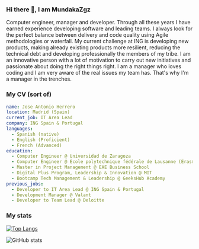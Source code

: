 ### Hi there 👋, I am MundakaZgz
Computer engineer, manager and developer. Through all these years I have earned experience developing software and leading teams. I always look for the perfect balance between delivery and code quality using Agile methodologies or waterfall.
My current challenge at ING is developing new products, making already existing products more resilient, reducing the technical debt and developing professionally the members of my tribe.
I am an innovative person with a lot of motivation to carry out new initiatives and passionate about doing the right things right.
I am a manager who loves coding and I am very aware of the real issues my team has. That's why I'm a manager in the trenches.

### My CV (sort of)

```yaml
name: Jose Antonio Herrero
location: Madrid (Spain)
current_job: IT Area Lead
company: ING Spain & Portugal
languages:
  - Spanish (native)
  - English (Proficient)
  - French (Advanced)
education:
  - Computer Engineer @ Universidad de Zaragoza
  - Computer Engineer @ Ecole polytechnique fédérale de Lausanne (Erasmus program)
  - Master in Project Management @ EAE Business School
  - Digital Plus Program, Leadership & Innovation @ MIT
  - Bootcamp Tech Management & Leadership @ GeeksHub Academy
previous_jobs:
  - Developer to IT Area Lead @ ING Spain & Portugal
  - Development Manager @ Valant
  - Developer to Team Lead @ Deloitte
```

### My stats

[![Top Langs](https://github-readme-stats.vercel.app/api/top-langs/?username=MundakaZgz)](https://github.com/anuraghazra/github-readme-stats)

![GitHub stats](https://github-readme-stats.vercel.app/api?username=MundakaZgz&show_icons=true)  

<!--
**MundakaZgz/MundakaZgz** is a ✨ _special_ ✨ repository because its `README.md` (this file) appears on your GitHub profile.

Here are some ideas to get you started:

- 🔭 I’m currently working on ...
- 🌱 I’m currently learning ...
- 👯 I’m looking to collaborate on ...
- 🤔 I’m looking for help with ...
- 💬 Ask me about ...
- 📫 How to reach me: ...
- 😄 Pronouns: ...
- ⚡ Fun fact: ...
-->
